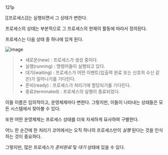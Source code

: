 121p

[[프로세스]]는 실행되면서 그 상태가 변한다.

프로세스의 상태는 부분적으로 그 프로세스의 현재의 활동에 따라서 정의된다.

프로세스는 다음 상태 중 하나에 있게 된다.

![image](https://user-images.githubusercontent.com/116250393/212693903-322ea623-3065-4c86-9657-0a861c97e08d.png)

> - 새로운(new) : 프로세스가 생성 중이다.
> - 실행(running) : 명령어들이 실행되고 있다.
> - 대기(waiting) : 프로세스가 어떤 이벤트(입출력 완료 또는 신호의 수신 같은)가 일어나기를 기다린다.
> - 준비(ready) : 프로세스가 처리기에 할당되기를 기다린다.
> - 종료(terminated) : 프로세스의 실행이 종료되었다.

이들 이름은 임의적이고, 운영체제마다 변한다. 그렇지만, 이들이 나타내는 상태들은 모든 시스템에서 찾아볼 수 있다.

또한 어떤 운영체제는 프로세스 상태를 더욱 자세하게 묘사하여 구별한다.

어느 한 순간에 한 처리기 코어에서는 오직 하나의 프로세스만이 *실행* 된다는 것을 인식하는 것이 중요하다.

그렇지만, 많은 프로세스가 *준비완료* 및 *대기* 상태에 있을 수 있다.